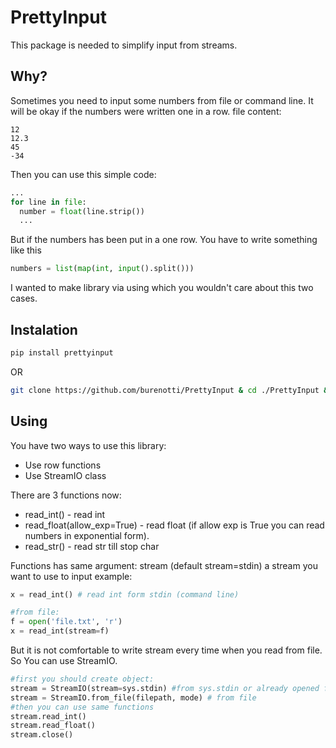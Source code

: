 # PrettyInput
This package is needed to simplify input from streams.
## Why?
Sometimes you need to input some numbers from file or command line.
It will be okay if the numbers were written one in a row.
file content:
```
12
12.3
45
-34
```
Then you can use this simple code:
```python
...
for line in file:
  number = float(line.strip())
  ...
```
But if the numbers has been put in a one row. You have to write something like this
```python
numbers = list(map(int, input().split()))
```
I wanted to make library via using which you wouldn't care about this two cases.

## Instalation
```bash
pip install prettyinput
```
OR
```bash
git clone https://github.com/burenotti/PrettyInput & cd ./PrettyInput & python setup.py sdist & pip install ./dist/prettyInput-1.0.tar.gz
```

## Using
You have two ways to use this library:
- Use row functions
- Use StreamIO class

There are 3 functions now:
- read_int() - read int
- read_float(allow_exp=True) - read float (if allow exp is True you can read numbers in exponential form).
- read_str() - read str till stop char

Functions has same argument: stream (default stream=stdin) a stream you want to use to input
example:
```python
x = read_int() # read int form stdin (command line)

#from file:
f = open('file.txt', 'r')
x = read_int(stream=f)
```
But it is not comfortable to write stream every time when you read from file.
So You can use StreamIO.

```python
#first you should create object:
stream = StreamIO(stream=sys.stdin) #from sys.stdin or already opened file
stream = StreamIO.from_file(filepath, mode) # from file
#then you can use same functions
stream.read_int()
stream.read_float()
stream.close()
```
